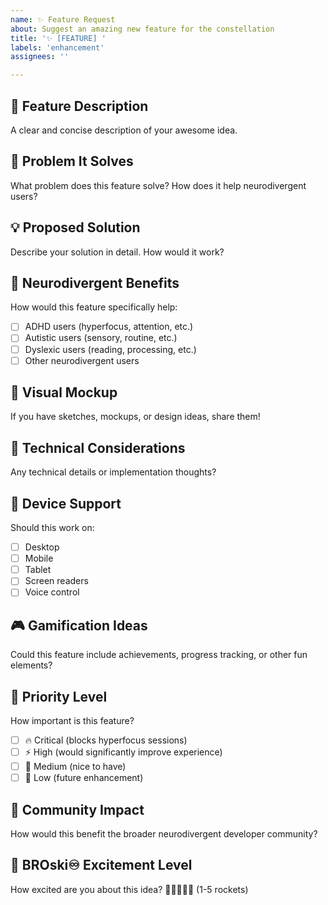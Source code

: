 ```yaml
---
name: ✨ Feature Request
about: Suggest an amazing new feature for the constellation
title: '✨ [FEATURE] '
labels: 'enhancement'
assignees: ''

---
```


## 🌟 **Feature Description**
A clear and concise description of your awesome idea.

## 🎯 **Problem It Solves**
What problem does this feature solve? How does it help neurodivergent users?

## 💡 **Proposed Solution**
Describe your solution in detail. How would it work?

## 🧠 **Neurodivergent Benefits**
How would this feature specifically help:
- [ ] ADHD users (hyperfocus, attention, etc.)
- [ ] Autistic users (sensory, routine, etc.)  
- [ ] Dyslexic users (reading, processing, etc.)
- [ ] Other neurodivergent users

## 🎨 **Visual Mockup**
If you have sketches, mockups, or design ideas, share them!

## 🔧 **Technical Considerations**
Any technical details or implementation thoughts?

## 📱 **Device Support**
Should this work on:
- [ ] Desktop
- [ ] Mobile
- [ ] Tablet
- [ ] Screen readers
- [ ] Voice control

## 🎮 **Gamification Ideas**
Could this feature include achievements, progress tracking, or other fun elements?

## 🚀 **Priority Level**
How important is this feature?
- [ ] 🔥 Critical (blocks hyperfocus sessions)
- [ ] ⚡ High (would significantly improve experience)
- [ ] 🌟 Medium (nice to have)
- [ ] 💫 Low (future enhancement)

## 🤝 **Community Impact**
How would this benefit the broader neurodivergent developer community?

## 🎯 **BROski♾ Excitement Level**
How excited are you about this idea? 🚀🚀🚀🚀🚀 (1-5 rockets)
